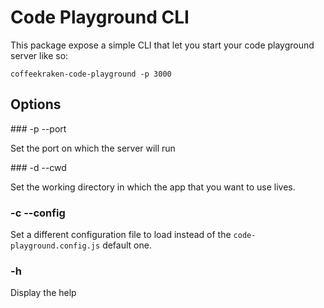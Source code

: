 # Code Playground CLI

This package expose a simple CLI that let you start your code playground server like so:

```
coffeekraken-code-playground -p 3000
```

## Options

### -p --port

Set the port on which the server will run

### -d --cwd

Set the working directory in which the app that you want to use lives.

### -c --config

Set a different configuration file to load instead of the ```code-playground.config.js``` default one.

### -h

Display the help

